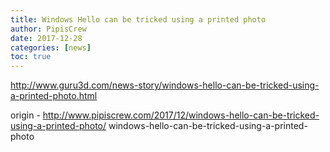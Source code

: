 ```yaml
---
title: Windows Hello can be tricked using a printed photo
author: PipisCrew
date: 2017-12-28
categories: [news]
toc: true
---
```


http://www.guru3d.com/news-story/windows-hello-can-be-tricked-using-a-printed-photo.html

origin - http://www.pipiscrew.com/2017/12/windows-hello-can-be-tricked-using-a-printed-photo/ windows-hello-can-be-tricked-using-a-printed-photo